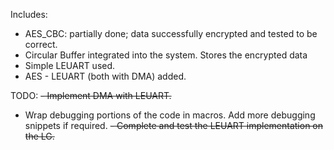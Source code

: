 Includes:

- AES_CBC: partially done; data successfully encrypted and tested to be correct.
- Circular Buffer integrated into the system. Stores the encrypted data
- Simple LEUART used.
- AES - LEUART (both with DMA) added.

TODO:
~~- Implement DMA with LEUART.~~
- Wrap debugging portions of the code in macros. Add more debugging snippets if required.
~~- Complete and test the LEUART implementation on the LG.~~


